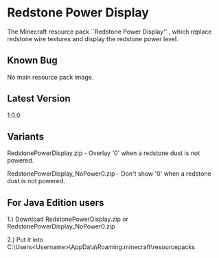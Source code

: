 # Redstone Power Display
The Minecraft resource pack ``Redstone Power Display'' , which replace redstone wire textures and display the redstone power level.

## Known Bug
No main resource pack image.

## Latest Version
1.0.0

## Variants
RedstonePowerDisplay.zip - Overlay '0' when a redstone dust is not powered.

RedstonePowerDisplay_NoPower0.zip - Don't show '0' when a redstone dust is not powered.

## For Java Edition users
1.) Download RedstonePowerDisplay.zip or RedstonePowerDisplay_NoPower0.zip

2.) Put it into C:\Users\<Username>\AppData\Roaming\.minecraft\resourcepacks
